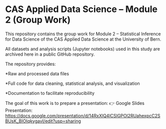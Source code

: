 # CAS Applied Data Science – Module 2 (Group Work)
This repository contains the group work for Module 2 – Statistical Inference for Data Science of the CAS Applied Data Science at the University of Bern.

All datasets and analysis scripts (Jupyter notebooks) used in this study are archived here in a public GitHub repository.

The repository provides:

*Raw and processed data files

*Full code for data cleaning, statistical analysis, and visualization

*Documentation to facilitate reproducibility

The goal of this work is to prepare a presentation:
👉 Google Slides Presentation: https://docs.google.com/presentation/d/14RxXlQ4lCSlGPOl2RUahexpcC2SBUsK_BIOIqkygavI/edit?usp=sharing
